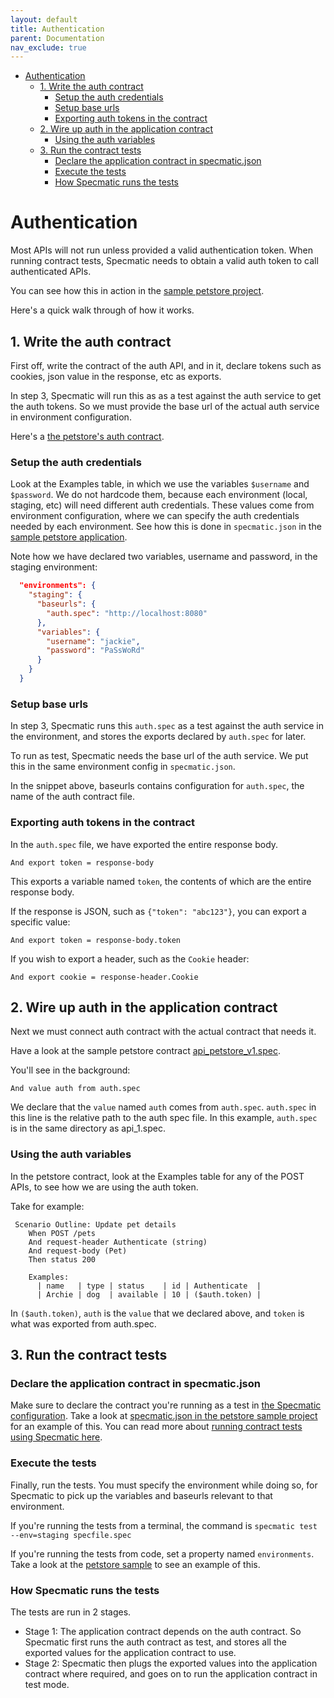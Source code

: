 ```yaml
---
layout: default
title: Authentication
parent: Documentation
nav_exclude: true
---
```


- [Authentication](#authentication)
  - [1. Write the auth contract](#1-write-the-auth-contract)
    - [Setup the auth credentials](#setup-the-auth-credentials)
    - [Setup base urls](#setup-base-urls)
    - [Exporting auth tokens in the contract](#exporting-auth-tokens-in-the-contract)
  - [2. Wire up auth in the application contract](#2-wire-up-auth-in-the-application-contract)
    - [Using the auth variables](#using-the-auth-variables)
  - [3. Run the contract tests](#3-run-the-contract-tests)
    - [Declare the application contract in specmatic.json](#declare-the-application-contract-in-specmaticjson)
    - [Execute the tests](#execute-the-tests)
    - [How Specmatic runs the tests](#how-specmatic-runs-the-tests)

Authentication
==============

Most APIs will not run unless provided a valid authentication token. When running contract tests, Specmatic needs to obtain a valid auth token to call authenticated APIs.

You can see how this in action in the [sample petstore project](https://github.com/specmatic/petstore).

Here's a quick walk through of how it works.

## 1. Write the auth contract

First off, write the contract of the auth API, and in it, declare tokens such as cookies, json value in the response, etc as exports.

In step 3, Specmatic will run this as as a test against the auth service to get the auth tokens. So we must provide the base url of the actual auth service in environment configuration.

Here's a [the petstore's auth contract](https://github.com/specmatic/petstore-contracts/blob/master/in/specmatic/examples/petstore/auth.spec).

### Setup the auth credentials

Look at the Examples table, in which we use the variables `$username` and `$password`. We do not hardcode them, because each environment (local, staging, etc) will need different auth credentials. These values come from environment configuration, where we can specify the auth credentials needed by each environment. See how this is done in `specmatic.json` in the [sample petstore application](https://github.com/specmatic/petstore/blob/master/specmatic.json).

Note how we have declared two variables, username and password, in the staging environment:

```json
  "environments": {
    "staging": {
      "baseurls": {
        "auth.spec": "http://localhost:8080"
      },
      "variables": {
        "username": "jackie",
        "password": "PaSsWoRd"
      }
    }
  }
```

### Setup base urls

In step 3, Specmatic runs this `auth.spec` as a test against the auth service in the environment, and stores the exports declared by `auth.spec` for later.

To run as test, Specmatic needs the base url of the auth service. We put this in the same environment config in `specmatic.json`.

In the snippet above, baseurls contains configuration for `auth.spec`, the name of the auth contract file.

### Exporting auth tokens in the contract

In the `auth.spec` file, we have exported the entire response body.

```gherkin
And export token = response-body
```

This exports a variable named `token`, the contents of which are the entire response body.

If the response is JSON, such as `{"token": "abc123"}`, you can export a specific value:

```gherkin
And export token = response-body.token
```

If you wish to export a header, such as the `Cookie` header:

```gherkin
And export cookie = response-header.Cookie
```

## 2. Wire up auth in the application contract

Next we must connect auth contract with the actual contract that needs it.

Have a look at the sample petstore contract [api_petstore_v1.spec](https://github.com/specmatic/petstore-contracts/blob/master/in/specmatic/examples/petstore/api_petstore_v1.spec).

You'll see in the background:

```gherkin
And value auth from auth.spec
```

We declare that the `value` named `auth` comes from `auth.spec`. `auth.spec` in this line is the relative path to the auth spec file. In this example, `auth.spec` is in the same directory as api_1.spec.

### Using the auth variables

In the petstore contract, look at the Examples table for any of the POST APIs, to see how we are using the auth token.

Take for example:

```gherkin
 Scenario Outline: Update pet details
    When POST /pets
    And request-header Authenticate (string)
    And request-body (Pet)
    Then status 200

    Examples:
      | name   | type | status    | id | Authenticate  |
      | Archie | dog  | available | 10 | ($auth.token) |
```

In `($auth.token)`, `auth` is the `value` that we declared above, and `token` is what was exported from auth.spec.

## 3. Run the contract tests

### Declare the application contract in specmatic.json
Make sure to declare the contract you're running as a test in [the Specmatic configuration](documentation/../configuration.html). Take a look at [specmatic.json in the petstore sample project](https://github.com/specmatic/petstore/blob/master/specmatic.json) for an example of this. You can read more about [running contract tests using Specmatic here](documentation/../contract_tests.html).

### Execute the tests
Finally, run the tests. You must specify the environment while doing so, for Specmatic to pick up the variables and baseurls relevant to that environment.

If you're running the tests from a terminal, the command is `specmatic test --env=staging specfile.spec`

If you're running the tests from code, set a property named `environments`. Take a look at the [petstore sample](https://github.com/specmatic/petstore/blob/master/src/test/java/com/petstore/test/PetStoreContractTest.java) to see an example of this.

### How Specmatic runs the tests
The tests are run in 2 stages.
* Stage 1: The application contract depends on the auth contract. So Specmatic first runs the auth contract as test, and stores all the exported values for the application contract to use.
* Stage 2: Specmatic then plugs the exported values into the application contract where required, and goes on to run the application contract in test mode.
